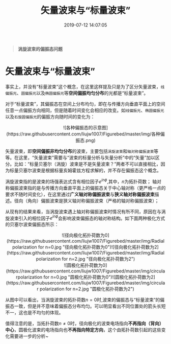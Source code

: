 ﻿---
title: 矢量波束与“标量波束”
date: 2019-07-12 14:07:05
tags:
- Mathematics
visible: true
---
>**涡旋波束的偏振态问题**
<!--more-->
# 矢量波束与“标量波束”

事实上，并没有“标量波束”这个概念，在这里这样提及只是为了区分矢量波束，`线偏振光`、`圆偏振光`以及`椭圆偏振光`等**空间偏振均匀分布**的光都是“标量波束”。

对于“标量波束”，其偏振态在空间上分布均匀，即在与传播方向垂直平面上的空间任意一点偏振方向相同，但是随着时间变化会相应的改变。如`线偏振光`、`椭圆偏振光`以及`右旋圆偏振光`的偏振方向随时间的变化为：
<center>![各种偏振态的示意图](https://raw.githubusercontent.com/liujw1007/Figurebed/master/img/各种偏振态.png) </center>

矢量波束，即**空间偏振非均匀分布**的波束，主要包括`涡旋波束`和`轴对称偏振波束`等等。在这里，“矢量波束”需要与“波束的标量分析与矢量分析”中的“矢量”加以区分。比如：“标量贝塞尔（涡旋）波束是不是矢量波束？”两者不可以直接相比，因为标量贝塞尔波束是根据标量亥姆霍兹方程求解的，并不存在偏振态这个概念。

涡旋波束指的是波束的场强表达式含有相位因子$e^{in{\phi}}$,其中，$n$为拓扑荷数；
轴对称偏振波束指的是与传播方向垂直平面上的偏振态关于中心轴对称（更严格一点的要求不随时间变化），在这里通过**广义轴对称偏振波束**与**狭义轴对称偏振波束**描述。径向（角向）偏振波束是狭义轴对称偏振波束（严格的轴对称偏振波束）；

从现有的结果来看，当涡旋波束遇上轴对称偏振波束时情况有所不同，原因在与涡旋波束引入的相位因子$e^{in{\phi}}$会影响波束偏振态的轴对称结构。如下面两种极化方式的贝塞尔波束偏振态所示：
<center>![径向极化拓扑荷数为0](https://raw.githubusercontent.com/liujw1007/Figurebed/master/img/Radial polarization for n=0.jpg "径向极化拓扑荷数为0")![径向极化拓扑荷数为2](https://raw.githubusercontent.com/liujw1007/Figurebed/master/img/Radial polarization for n=2.jpg "径向极化拓扑荷数为2")</center>
<center>![圆极化拓扑荷数为0](https://raw.githubusercontent.com/liujw1007/Figurebed/master/img/circularpolarization for n=0.jpg "圆极化拓扑荷数为0")![圆极化拓扑荷数为2](https://raw.githubusercontent.com/liujw1007/Figurebed/master/img/circular polarization for n=2.jpg "圆极化拓扑荷数为2")</center>

从图中可以看出，当涡旋波束的拓扑荷数$n=0$时,波束的偏振态与“标量波束”的偏振态一致，但是并不意味着偏振态分布均匀。可以明显看出不同位置处的箭头长短不一，这也是不均匀的体现。

值得注意的是，当拓扑荷数$n\neq 0$时，径向极化的波束电场指向**不再指向（背向）中心**，圆极化波束的电场指向也**不再指向特定方向**，这个由拓扑荷数引起的这些变化需要进一步的分析~
